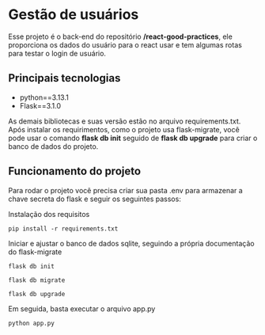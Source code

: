 # Gestão de usuários

Esse projeto é o back-end do repositório **/react-good-practices**, ele proporciona os dados do usuário para o react usar e tem algumas rotas para testar o login de usuário.

## Principais tecnologias

- python==3.13.1
- Flask==3.1.0

As demais bibliotecas e suas versão estão no arquivo requirements.txt. Após instalar os requirimentos, como o projeto usa flask-migrate, você pode usar o comando **flask db init** seguido de **flask db upgrade**
para criar o banco de dados do projeto.

## Funcionamento do projeto

Para rodar o projeto você precisa criar sua pasta .env para armazenar a chave secreta do flask e seguir os seguintes passos:

Instalação dos requisitos

`pip install -r requirements.txt`

Iniciar e ajustar o banco de dados sqlite, seguindo a própria documentação do flask-migrate

```
flask db init

flask db migrate

flask db upgrade
```
Em seguida, basta executar o arquivo app.py

`python app.py`


